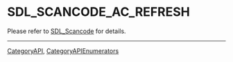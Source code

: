 # SDL_SCANCODE_AC_REFRESH

Please refer to [SDL_Scancode](SDL_Scancode) for details.

----
[CategoryAPI](CategoryAPI), [CategoryAPIEnumerators](CategoryAPIEnumerators)

